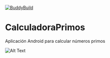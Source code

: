 [![BuddyBuild](https://dashboard.buddybuild.com/api/statusImage?appID=574770defd18b501006900ee&branch=master&build=latest)](https://dashboard.buddybuild.com/apps/574770defd18b501006900ee/build/latest)
# CalculadoraPrimos
Aplicación Android para calcular números primos

![Alt Text](http://www.sheawong.com/wp-content/uploads/2013/08/keephatin.gif)
